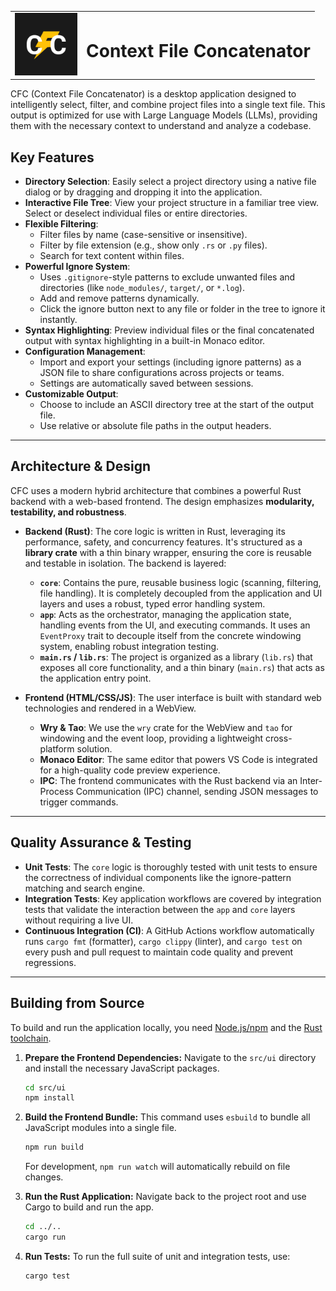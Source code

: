 <table>
<tr>
<td><img src="assets/text_flash_logo.svg" alt="CFC Logo" width="100"/></td>
<td><h1>Context File Concatenator</h1></td>
</tr>
</table>

CFC (Context File Concatenator) is a desktop application designed to intelligently select, filter, and combine project files into a single text file. This output is optimized for use with Large Language Models (LLMs), providing them with the necessary context to understand and analyze a codebase.

## Key Features

- **Directory Selection**: Easily select a project directory using a native file dialog or by dragging and dropping it into the application.
- **Interactive File Tree**: View your project structure in a familiar tree view. Select or deselect individual files or entire directories.
- **Flexible Filtering**:
  - Filter files by name (case-sensitive or insensitive).
  - Filter by file extension (e.g., show only `.rs` or `.py` files).
  - Search for text content within files.
- **Powerful Ignore System**:
  - Uses `.gitignore`-style patterns to exclude unwanted files and directories (like `node_modules/`, `target/`, or `*.log`).
  - Add and remove patterns dynamically.
  - Click the ignore button next to any file or folder in the tree to ignore it instantly.
- **Syntax Highlighting**: Preview individual files or the final concatenated output with syntax highlighting in a built-in Monaco editor.
- **Configuration Management**:
  - Import and export your settings (including ignore patterns) as a JSON file to share configurations across projects or teams.
  - Settings are automatically saved between sessions.
- **Customizable Output**:
  - Choose to include an ASCII directory tree at the start of the output file.
  - Use relative or absolute file paths in the output headers.

---

## Architecture & Design

CFC uses a modern hybrid architecture that combines a powerful Rust backend with a web-based frontend. The design emphasizes **modularity, testability, and robustness**.

- **Backend (Rust)**: The core logic is written in Rust, leveraging its performance, safety, and concurrency features. It's structured as a **library crate** with a thin binary wrapper, ensuring the core is reusable and testable in isolation. The backend is layered:

  - **`core`**: Contains the pure, reusable business logic (scanning, filtering, file handling). It is completely decoupled from the application and UI layers and uses a robust, typed error handling system.
  - **`app`**: Acts as the orchestrator, managing the application state, handling events from the UI, and executing commands. It uses an `EventProxy` trait to decouple itself from the concrete windowing system, enabling robust integration testing.
  - **`main.rs` / `lib.rs`**: The project is organized as a library (`lib.rs`) that exposes all core functionality, and a thin binary (`main.rs`) that acts as the application entry point.

- **Frontend (HTML/CSS/JS)**: The user interface is built with standard web technologies and rendered in a WebView.

  - **Wry & Tao**: We use the `wry` crate for the WebView and `tao` for windowing and the event loop, providing a lightweight cross-platform solution.
  - **Monaco Editor**: The same editor that powers VS Code is integrated for a high-quality code preview experience.
  - **IPC**: The frontend communicates with the Rust backend via an Inter-Process Communication (IPC) channel, sending JSON messages to trigger commands.

---

## Quality Assurance & Testing

- **Unit Tests**: The `core` logic is thoroughly tested with unit tests to ensure the correctness of individual components like the ignore-pattern matching and search engine.
- **Integration Tests**: Key application workflows are covered by integration tests that validate the interaction between the `app` and `core` layers without requiring a live UI.
- **Continuous Integration (CI)**: A GitHub Actions workflow automatically runs `cargo fmt` (formatter), `cargo clippy` (linter), and `cargo test` on every push and pull request to maintain code quality and prevent regressions.

---

## Building from Source

To build and run the application locally, you need [Node.js/npm](https://nodejs.org/) and the [Rust toolchain](https://www.rust-lang.org/tools/install).

1.  **Prepare the Frontend Dependencies:**
    Navigate to the `src/ui` directory and install the necessary JavaScript packages.

    ```bash
    cd src/ui
    npm install
    ```

2.  **Build the Frontend Bundle:**
    This command uses `esbuild` to bundle all JavaScript modules into a single file.

    ```bash
    npm run build
    ```

    For development, `npm run watch` will automatically rebuild on file changes.

3.  **Run the Rust Application:**
    Navigate back to the project root and use Cargo to build and run the app.

    ```bash
    cd ../..
    cargo run
    ```

4.  **Run Tests:** To run the full suite of unit and integration tests, use:

    ```bash
    cargo test
    ```
